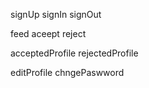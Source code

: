 signUp
signIn
signOut


feed
aceept 
reject

acceptedProfile
rejectedProfile

editProfile
chngePaswword